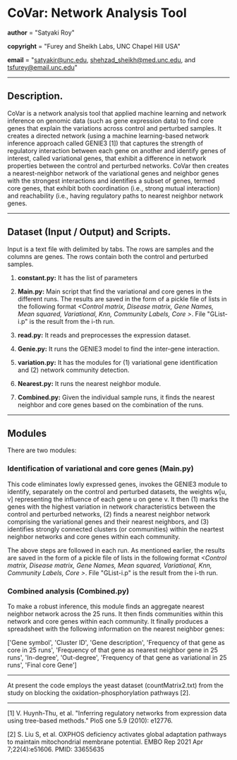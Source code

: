 # CoVar: Network Analysis Tool

__author__ = "Satyaki Roy"

__copyright__ = "Furey and Sheikh Labs, UNC Chapel Hill USA"

__email__ = "satyakir@unc.edu, shehzad_sheikh@med.unc.edu, and tsfurey@email.unc.edu"


----------------------------------------------------------------------------------------------------------------------------------------



## Description.

CoVar is a network analysis tool that applied machine learning and network inference on genomic data (such as gene expression data) to find core genes that explain the variations across control and perturbed samples. It creates a directed network (using a machine learning-based network inference approach called GENIE3 [1]) that captures the strength of regulatory interaction between each gene on another and identify genes of interest, called variational genes, that exhibit a difference in network properties between the control and perturbed networks. CoVar then creates a nearest-neighbor network of the variational genes and neighbor genes with the strongest interactions and identifies a subset of genes, termed core genes, that exhibit both coordination (i.e., strong mutual interaction) and reachability (i.e., having regulatory paths to nearest neighbor network genes.




----------------------------------------------------------------------------------------------------------------------------------------





## Dataset (Input / Output) and Scripts.

Input is a text file with delimited by tabs. The rows are samples and the columns are genes. The rows contain both the control and perturbed samples. 

1. **constant.py:**     It has the list of parameters

2. **Main.py:**         Main script that find the variational and core genes in the different runs. The results are saved in the form of a pickle file of lists in                           the following format *<Control matrix, Disease matrix, Gene Names, Mean squared, Variational, Knn, Community Labels, Core >*. File                                   "GList-i.p" is the result from the i-th run.

3. **read.py:**         It reads and preprocesses the expression dataset.

4. **Genie.py:**        It runs the GENIE3 model to find the inter-gene interaction.

5. **variation.py:**    It has the modules for (1) variational gene identification and (2) network community detection.

6. **Nearest.py:**      It runs the nearest neighbor module.

7. **Combined.py:**     Given the individual sample runs, it finds the nearest neighbor and core genes based on the combination of the runs.


----------------------------------------------------------------------------------------------------------------------------------------





## Modules
There are two modules:

### Identification of variational and core genes (Main.py)

This code eliminates lowly expressed genes, invokes the GENIE3 module to identify, separately on the control and perturbed datasets, the weights w[u, v] representing the influence of each gene u on gene v. It then (1) marks the genes with the highest variation in network characteristics between the control and perturbed networks, (2) finds a nearest neighbor network comprising the variational genes and their nearest neighbors, and (3) identifies strongly connected clusters (or communities) within the neartest neighbor networks and core genes within each community.

The above steps are followed in each run. As mentioned earlier, the results are saved in the form of a pickle file of lists in the following format *<Control matrix, Disease matrix, Gene Names, Mean squared, Variational, Knn, Community Labels, Core >*. File "GList-i.p" is the result from the i-th run.

### Combined analysis (Combined.py)

To make a robust inference, this module finds an aggregate nearest neighbor network across the 25 runs. It then finds communities within this network and core genes within each community. It finally produces a spreadsheet with the following information on the nearest neighbor genes: 

['Gene symbol', 'Cluster ID', 'Gene description', 'Frequency of that gene as core in 25 runs', 'Frequency of that gene as nearest neighbor gene in 25 runs', 
 'In-degree', 'Out-degree', 'Frequency of that gene as variational in 25 runs', 'Final core Gene']

----------------------------------------------------------------------------------------------------------------------------------------

At present the code employs the yeast dataset (countMatrix2.txt) from the study on blocking the oxidation-phosphorylation pathways [2]. 

----------------------------------------------------------------------------------------------------------------------------------------


[1] V. Huynh-Thu, et al. "Inferring regulatory networks from expression data using tree-based methods." PloS one 5.9 (2010): e12776.

[2] S. Liu S, et al. OXPHOS deficiency activates global adaptation pathways to maintain mitochondrial membrane potential. EMBO Rep 2021 Apr 7;22(4):e51606. PMID: 33655635
